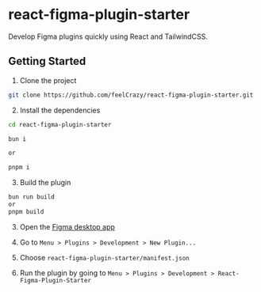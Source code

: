 # react-figma-plugin-starter

Develop Figma plugins quickly using React and TailwindCSS.

## Getting Started

1. Clone the project

```sh
git clone https://github.com/feelCrazy/react-figma-plugin-starter.git
```

2. Install the dependencies

```sh
cd react-figma-plugin-starter

bun i

or

pnpm i
```

3. Build the plugin

```sh
bun run build
or
pnpm build
```

3. Open the [Figma desktop app](https://www.figma.com/downloads/)

4. Go to `Menu > Plugins > Development > New Plugin...`

5. Choose `react-figma-plugin-starter/manifest.json`

6. Run the plugin by going to `Menu > Plugins > Development > React-Figma-Plugin-Starter`
